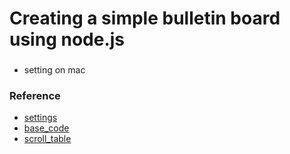 # Creating a simple bulletin board using node.js

### 
- setting on mac
> 


### Reference
- [settings](https://ichi-bit.hateblo.jp/entry/2017/11/01/node_js%E3%81%A0%E3%81%91%E3%81%A7%E6%8E%B2%E7%A4%BA%E6%9D%BF%E3%82%A2%E3%83%97%E3%83%AA%E3%82%92%E4%BD%9C%E3%81%A3%E3%81%A6%E3%81%BF%E3%82%8B(1))
- [base_code](https://www.erestage.com/develop/nodejs-bbs-program/)
- [scroll_table](https://tanehayasu.com/web-create/table-scroll/)